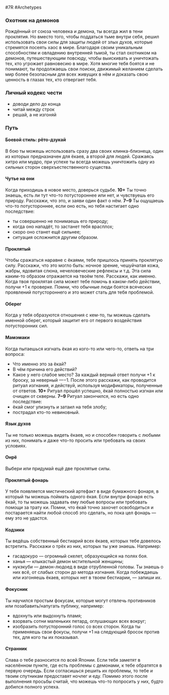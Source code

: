 #7R #Archetypes 

### Охотник на демонов
Рождённый от союза человека и демона, ты всегда жил в тени проклятия. Но вместо того, чтобы поддаться тьме внутри себя, решил использовать свои силы для защиты людей от злых духов, которые стремятся посеять хаос в мире. Благодаря своим уникальным способностям и овладению внутренней тьмой, ты стал охотником на демонов, путешествующим повсюду, чтобы выискивать и уничтожать тех, кто угрожает равновесию в мире. Хотя многие тебя боятся и не понимают, ты продолжаешь свои поиски, движимый желанием сделать мир более безопасным для всех живущих в нём и доказать свою ценность в глазах тех, кто отвергает тебя.

### Личный кодекс чести
* доводи дело до конца
* читай между строк
* решай, а не изгоняй

### Путь


#### Боевой стиль: рёто-дзукай 
В бою ты можешь использовать сразу два своих клинка-близнеца, один из которых предназначен для ёкаев, а второй для людей. Сражаясь хитро или мудро, при успехе ты всегда можешь уничтожить одну из сильных сторон сверхъестественного существа. 

#### Чутье на они 
Когда приходишь в новое место, доверься судьбе. 
**10+** Ты точно знаешь, есть ли тут что-то потустороннее или нет, и чувствуешь его природу. Расскажи, что это, и заяви один факт о нём. 
**7‒9** Ты ощущаешь что-то потустороннее, если оно есть, но тебя настигает одно последствие:
- ты совершенно не понимаешь его природу;
- когда оно нападёт, то застанет тебя врасплох;
- скоро оно станет ещё сильнее;
- ситуация осложнится другим образом. 

#### Проклятый 
Чтобы сражаться наравне с ёкаями, тебе пришлось принять проклятую силу. Расскажи, что это могло быть: ночное зрение, чешуйчатая кожа, жабры, ядовитая слюна, нечеловеческие рефлексы и т.д. Эта сила каким-то образом отражается на твоём теле. Расскажи, как именно. Когда твоя проклятая сила может тебе помочь в каком-либо действии, получи +1 к проверке. Помни, что обычные люди боятся всяческих проявлений потустороннего и это может стать для тебя проблемой. 

#### Оберег 
Когда у тебя образуются отношения с кем-то, ты можешь сделать именной оберег, который защитит его от первого воздействия потусторонних сил.

#### Мамэмаки 
Когда пытаешься изгнать ёкая из кого-то или чего-то, ответь на три вопроса:
- Что именно это за ёкай?
- В чём причина его действий?
- Какое у него слабое место? 
За каждый верный ответ получи +1 к броску, за неверный —−1. После этого расскажи, как проводится ритуал изгнания, и действуй, используя модификаторы, полученные от ответов. 
**10+** Ритуал прошёл успешно, ёкай полностью изгнан или очищен от скверны. 
**7‒9** Ритуал закончился, но есть одно последствие:
- ёкай смог улизнуть и затаил на тебя злобу;
- пострадал кто-то невиновный. 

#### Язык духов 
Ты не только можешь видеть ёкаев, но и способен говорить с любыми из них, понимать и даже что-то просить или требовать на своих условиях. 

#### Онрё
Выбери или придумай ещё две проклятые силы. 

#### Проклятый фонарь
У тебя появляется мистический артефакт в виде бумажного фонаря, в который ты можешь поймать одного ёкая. Если внутри фонаря есть ёкай, то ты можешь задавать ему любые вопросы или требовать помощи за трату ки. Помни, что ёкай точно захочет освободиться и постарается найти любой способ это сделать, но пока цел фонарь — ему это не удастся. 

#### Кодзики 
Ты ведёшь собственный бестиарий всех ёкаев, которых тебе довелось встретить. Расскажи о трёх из них, которых ты уже знаешь. Например:
- гасадокуро — огромный скелет, образующийся на полях боя.
- ханья — клыкастый демон мстительной женщины;
- нукэкуби — демон-людоед в виде отрубленной головы. 
Ты знаешь о них всё, от слабых сторон до метода изгнания. Когда побеждаешь или изгоняешь ёкаев, которых нет в твоем бестиарии, — запиши их. 

#### Фокусник 
Ты научился простым фокусам, которые могут отвлечь противников или позабавить/напугать публику, например:
- вдохнуть или выдохнуть пламя;
- взорвать сотни маленьких петард, оглушающих всех вокруг;
- изобразить потусторонний голос со всех сторон. 
Когда ты применяешь свои фокусы, получи +1 на следующий бросок против тех, для кого ты их показывал. 

#### Странник
Слава о тебе разносится по всей Японии. Если тебя заметят в населённом пункте, где есть проблемы с демонами, к тебе обратятся в первую очередь. Если согласишься решить их проблемы, то тебе и твоим спутникам предоставят ночлег и еду. Помимо этого после выполнения просьбы считай, что можешь что-то попросить у них, будто добился полного успеха.